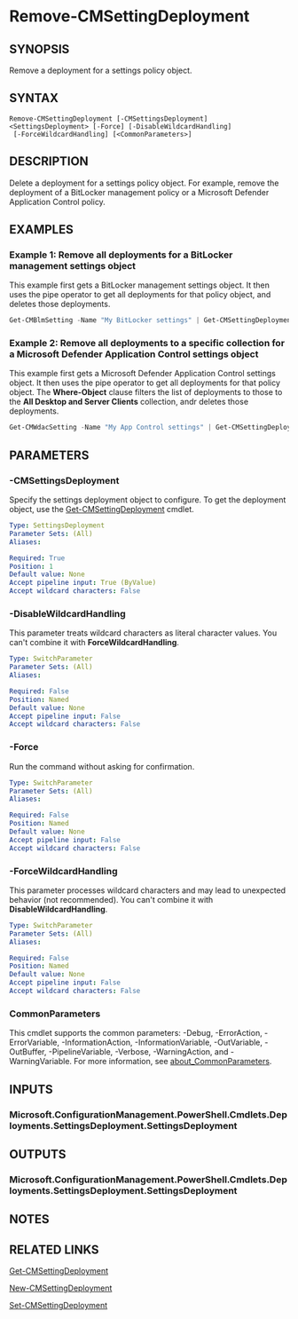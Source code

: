 ﻿---
external help file: AdminUI.PS.dll-Help.xml
Module Name: ConfigurationManager
ms.date: 08/20/2020
online version:
schema: 2.0.0
---

# Remove-CMSettingDeployment

## SYNOPSIS

Remove a deployment for a settings policy object.

## SYNTAX

```
Remove-CMSettingDeployment [-CMSettingsDeployment] <SettingsDeployment> [-Force] [-DisableWildcardHandling]
 [-ForceWildcardHandling] [<CommonParameters>]
```

## DESCRIPTION

Delete a deployment for a settings policy object. For example, remove the deployment of a BitLocker management policy or a Microsoft Defender Application Control policy.

## EXAMPLES

### Example 1: Remove all deployments for a BitLocker management settings object

This example first gets a BitLocker management settings object. It then uses the pipe operator to get all deployments for that policy object, and deletes those deployments.

```powershell
Get-CMBlmSetting -Name "My BitLocker settings" | Get-CMSettingDeployment | Remove-CMSettingDeployment
```

### Example 2: Remove all deployments to a specific collection for a Microsoft Defender Application Control settings object

This example first gets a Microsoft Defender Application Control settings object. It then uses the pipe operator to get all deployments for that policy object. The **Where-Object** clause filters the list of deployments to those to the **All Desktop and Server Clients** collection, andr deletes those deployments.

```powershell
Get-CMWdacSetting -Name "My App Control settings" | Get-CMSettingDeployment | Where-Object { $_.CollectionId -eq (Get-CMCollection -Name "All Desktop and Server Clients").CollectionId } | Remove-CMSettingDeployment
```

## PARAMETERS

### -CMSettingsDeployment

Specify the settings deployment object to configure. To get the deployment object, use the [Get-CMSettingDeployment](Get-CMSettingDeployment.md) cmdlet.

```yaml
Type: SettingsDeployment
Parameter Sets: (All)
Aliases:

Required: True
Position: 1
Default value: None
Accept pipeline input: True (ByValue)
Accept wildcard characters: False
```

### -DisableWildcardHandling

This parameter treats wildcard characters as literal character values. You can't combine it with **ForceWildcardHandling**.

```yaml
Type: SwitchParameter
Parameter Sets: (All)
Aliases:

Required: False
Position: Named
Default value: None
Accept pipeline input: False
Accept wildcard characters: False
```

### -Force

Run the command without asking for confirmation.

```yaml
Type: SwitchParameter
Parameter Sets: (All)
Aliases:

Required: False
Position: Named
Default value: None
Accept pipeline input: False
Accept wildcard characters: False
```

### -ForceWildcardHandling

This parameter processes wildcard characters and may lead to unexpected behavior (not recommended). You can't combine it with **DisableWildcardHandling**.

```yaml
Type: SwitchParameter
Parameter Sets: (All)
Aliases:

Required: False
Position: Named
Default value: None
Accept pipeline input: False
Accept wildcard characters: False
```

### CommonParameters
This cmdlet supports the common parameters: -Debug, -ErrorAction, -ErrorVariable, -InformationAction, -InformationVariable, -OutVariable, -OutBuffer, -PipelineVariable, -Verbose, -WarningAction, and -WarningVariable. For more information, see [about_CommonParameters](http://go.microsoft.com/fwlink/?LinkID=113216).

## INPUTS

### Microsoft.ConfigurationManagement.PowerShell.Cmdlets.Deployments.SettingsDeployment.SettingsDeployment

## OUTPUTS

### Microsoft.ConfigurationManagement.PowerShell.Cmdlets.Deployments.SettingsDeployment.SettingsDeployment

## NOTES

## RELATED LINKS

[Get-CMSettingDeployment](Get-CMSettingDeployment.md)

[New-CMSettingDeployment](New-CMSettingDeployment.md)

[Set-CMSettingDeployment](Set-CMSettingDeployment.md)
